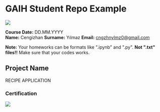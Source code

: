 # GAIH Student Repo Example
![](img/logo.png)

**Course Date:** DD.MM.YYYY  
**Name:** Cengizhan
**Surname:** Yılmaz
**Email:** cngzhnylmz0@gmail.com  

**Note:** Your homeworks can be formats like ".ipynb" and ".py". **Not ".txt" files!!** Make sure that your codes works.  

## Project Name
RECIPE APPLICATION


### Certification
![](img/certificate_ex.png)


